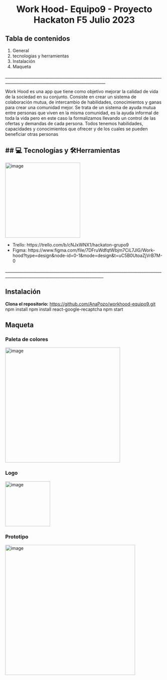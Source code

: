 

<h1 align="center"> Work Hood- Equipo9 - Proyecto Hackaton F5 Julio 2023 </h1>

<h2>Tabla de contenidos</h2>

<ol> 
<li>General</li>
 <li>tecnologias y herramientas</li>
<li>Instalación</li>
<li>Maqueta</li>
 </ol>
________________________________________________________________________________________________________________________________
<p>Work Hood es una app que tiene como objetivo mejorar la calidad de vida de la sociedad en su conjunto. Consiste en crear un sistema  de colaboración mutua, de intercambio de habilidades, conocimientos y ganas para crear una comunidad mejor.
Se trata de un sistema de ayuda mutua entre personas que viven en la misma comunidad, es la ayuda informal de toda la vida pero en este caso la formalizamos llevando un control de las ofertas y demandas de cada persona. 
Todos tenemos habilidades, capacidades y conocimientos que ofrecer y de los cuales se pueden beneficiar otras personas
</p>

<h2> ## 💻 Tecnologías y 🛠Herramientas </h2>

<img width="239" alt="image" src="https://github.com/AnaPozo/workhood-equipo9/assets/132339878/594fb9de-3b1c-4351-8354-916e23bb3066">

<ul>
 <li>Trello: https://trello.com/b/cNJxWNX1/hackaton-grupo9</li>
<li>Figma: https://www.figma.com/file/7DFruWdfqtWbjm7CiL7JlG/Work-hood?type=design&node-id=0-1&mode=design&t=uC5B0UtoaZjVrB7M-0
</li> </ul>
_______________________________________________________________________________________________________________________________

<h2>Instalación </h2>

**Clona el repositorio:**
https://github.com/AnaPozo/workhood-equipo9.git
npm install
npm install react-google-recaptcha
npm start




<h2>Maqueta</h2>
<h3>Paleta de colores</h3>
<img width="366" alt="image" src="https://github.com/AnaPozo/workhood-equipo9/assets/132339878/8bf25067-25bb-4719-bad2-4a757f98bb41">

<h3>Logo</h3>
<img width="143" alt="image" src="https://github.com/AnaPozo/workhood-equipo9/assets/132339878/bafe8bc9-4118-4502-89bc-36c1272184fe">

<h3>Prototipo</h3>
<img width="414" alt="image" src="https://github.com/AnaPozo/workhood-equipo9/assets/132339878/657faab5-d64d-4145-84b5-81b0d5aac872">






